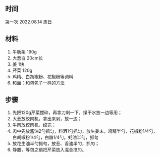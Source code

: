 ## 时间
第一次 2022.08.14 周日

## 材料
1. 牛肋条 190g
2. 大葱白 20cm长
3. 姜 1块
4. 芹菜 120g
5. 鸡精、白胡椒粉、花椒粉等调料
6. 和面：和包包子一样的方法

## 步骤
1. 先把120g芹菜搅碎，再拿刀剁一下，攥干水放一边等用；
2. 大葱放绞肉机，拿出来剁，放一边；
3. 牛肉放绞肉机，绞完；
4. 肉中先放酱油2勺抓匀，料酒1勺抓匀，放生姜末，鸡精半勺，花椒粉1/4勺，白胡椒粉1/4勺，白糖1/4勺，蚝油半勺，抓匀
5. 放花生油半勺抓匀，放葱、香油半勺，抓匀；
6. 静置，等包之前把芹菜放入混合搅匀。